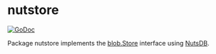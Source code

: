 # nutstore

[![GoDoc](https://img.shields.io/static/v1?label=godoc&message=reference&color=white)](https://pkg.go.dev/github.com/creachadair/nutstore)

Package nutstore implements the [blob.Store][bs] interface using [NutsDB][nutsdb].

[bs]: https://godoc.org/github.com/creachadair/ffs/blob#Store
[nutsdb]: https://pkg.go.dev/github.com/xujiajun/nutsdb
